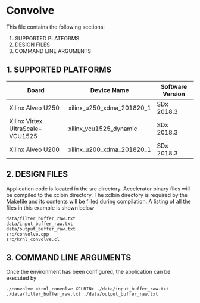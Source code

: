 Convolve
======================

This file contains the following sections:

1. SUPPORTED PLATFORMS
2. DESIGN FILES
3. COMMAND LINE ARGUMENTS


## 1. SUPPORTED PLATFORMS
Board | Device Name | Software Version
------|-------------|-----------------
Xilinx Alveo U250|xilinx_u250_xdma_201820_1|SDx 2018.3
Xilinx Virtex UltraScale+ VCU1525|xilinx_vcu1525_dynamic|SDx 2018.3
Xilinx Alveo U200|xilinx_u200_xdma_201820_1|SDx 2018.3


## 2. DESIGN FILES
Application code is located in the src directory. Accelerator binary files will be compiled to the xclbin directory. The xclbin directory is required by the Makefile and its contents will be filled during compilation. A listing of all the files in this example is shown below

```
data/filter_buffer_raw.txt
data/input_buffer_raw.txt
data/output_buffer_raw.txt
src/convolve.cpp
src/krnl_convolve.cl
```

## 3. COMMAND LINE ARGUMENTS
Once the environment has been configured, the application can be executed by
```
./convolve <krnl_convolve XCLBIN> ./data/input_buffer_raw.txt ./data/filter_buffer_raw.txt ./data/output_buffer_raw.txt
```


